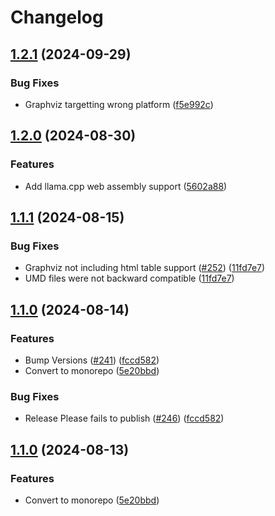 # Changelog

## [1.2.1](https://github.com/hpcc-systems/hpcc-js-wasm/compare/wasm-zstd-v1.2.0...wasm-zstd-v1.2.1) (2024-09-29)


### Bug Fixes

* Graphviz targetting wrong platform ([f5e992c](https://github.com/hpcc-systems/hpcc-js-wasm/commit/f5e992ce34d49b7db75ce6ac14a4bd43cacb2045))

## [1.2.0](https://github.com/hpcc-systems/hpcc-js-wasm/compare/wasm-zstd-v1.1.1...wasm-zstd-v1.2.0) (2024-08-30)


### Features

* Add llama.cpp web assembly support ([5602a88](https://github.com/hpcc-systems/hpcc-js-wasm/commit/5602a8889df432345d1370ce4dba919262ce6c34))

## [1.1.1](https://github.com/hpcc-systems/hpcc-js-wasm/compare/wasm-zstd-v1.1.0...wasm-zstd-v1.1.1) (2024-08-15)


### Bug Fixes

* Graphviz not including html table support ([#252](https://github.com/hpcc-systems/hpcc-js-wasm/issues/252)) ([11fd7e7](https://github.com/hpcc-systems/hpcc-js-wasm/commit/11fd7e7d20b2b8fa7a0d3832775aedb4cd7e9bd3))
* UMD files were not backward compatible ([11fd7e7](https://github.com/hpcc-systems/hpcc-js-wasm/commit/11fd7e7d20b2b8fa7a0d3832775aedb4cd7e9bd3))

## [1.1.0](https://github.com/hpcc-systems/hpcc-js-wasm/compare/wasm-zstd-v1.0.2...wasm-zstd-v1.1.0) (2024-08-14)


### Features

* Bump Versions ([#241](https://github.com/hpcc-systems/hpcc-js-wasm/issues/241)) ([fccd582](https://github.com/hpcc-systems/hpcc-js-wasm/commit/fccd58255035da8f1755809dcb29c4b4736443a4))
* Convert to monorepo ([5e20bbd](https://github.com/hpcc-systems/hpcc-js-wasm/commit/5e20bbdaa32a4ae304e79cabe22a9bf1a38a482b))


### Bug Fixes

* Release Please fails to publish ([#246](https://github.com/hpcc-systems/hpcc-js-wasm/issues/246)) ([fccd582](https://github.com/hpcc-systems/hpcc-js-wasm/commit/fccd58255035da8f1755809dcb29c4b4736443a4))

## [1.1.0](https://github.com/hpcc-systems/hpcc-js-wasm/compare/wasm-zstd-v1.0.2...wasm-zstd-v1.1.0) (2024-08-13)


### Features

* Convert to monorepo ([5e20bbd](https://github.com/hpcc-systems/hpcc-js-wasm/commit/5e20bbdaa32a4ae304e79cabe22a9bf1a38a482b))
